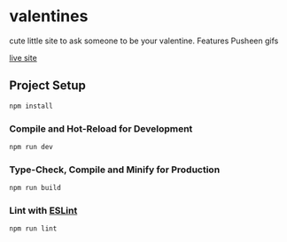 # valentines

cute little site to ask someone to be your valentine. Features Pusheen gifs

[live site](https://alexwillyoubemine.netlify.app)





## Project Setup

```sh
npm install
```

### Compile and Hot-Reload for Development

```sh
npm run dev
```

### Type-Check, Compile and Minify for Production

```sh
npm run build
```

### Lint with [ESLint](https://eslint.org/)

```sh
npm run lint
```
